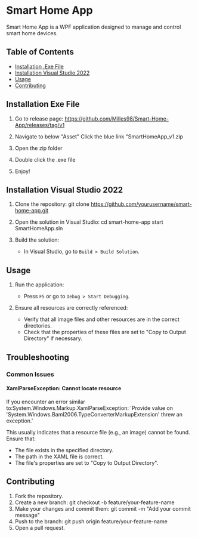 # Smart Home App

Smart Home App is a WPF application designed to manage and control smart home devices.

## Table of Contents

- [Installation .Exe File](#installation-exe-file)
- [Installation Visual Studio 2022](#installation-visual-studio-2022)
- [Usage](#usage)
- [Contributing](#contributing)

## Installation Exe File

1. Go to release page:
https://github.com/Milles98/Smart-Home-App/releases/tag/v1

2. Navigate to below "Asset"
Click the blue link "SmartHomeApp_v1.zip

3. Open the zip folder
4. Double click the .exe file
5. Enjoy!


## Installation Visual Studio 2022

1. Clone the repository:
git clone https://github.com/yourusername/smart-home-app.git

2. Open the solution in Visual Studio:
cd smart-home-app
start SmartHomeApp.sln

3. Build the solution:
    - In Visual Studio, go to `Build > Build Solution`.

## Usage

1. Run the application:
    - Press `F5` or go to `Debug > Start Debugging`.

2. Ensure all resources are correctly referenced:
    - Verify that all image files and other resources are in the correct directories.
    - Check that the properties of these files are set to "Copy to Output Directory" if necessary.

## Troubleshooting

### Common Issues

#### XamlParseException: Cannot locate resource

If you encounter an error similar to:System.Windows.Markup.XamlParseException: 'Provide value on 'System.Windows.Baml2006.TypeConverterMarkupExtension' threw an exception.'

This usually indicates that a resource file (e.g., an image) cannot be found. Ensure that:
- The file exists in the specified directory.
- The path in the XAML file is correct.
- The file's properties are set to "Copy to Output Directory".

## Contributing

1. Fork the repository.
2. Create a new branch:
git checkout -b feature/your-feature-name
3. Make your changes and commit them:
git commit -m "Add your commit message"
4. Push to the branch:
git push origin feature/your-feature-name
5. Open a pull request.

    
    
    
    
